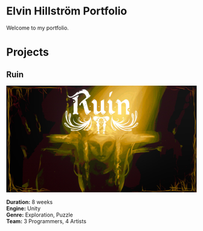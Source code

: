 # Elvin Hillström Portfolio

Welcome to my portfolio.

# Projects

## Ruin

![Ruin Screenshot](Images/ruin.jpg "Screenshot from Ruin")

**Duration:** 8 weeks  
**Engine:** Unity  
**Genre:** Exploration, Puzzle  
**Team:** 3 Programmers, 4 Artists